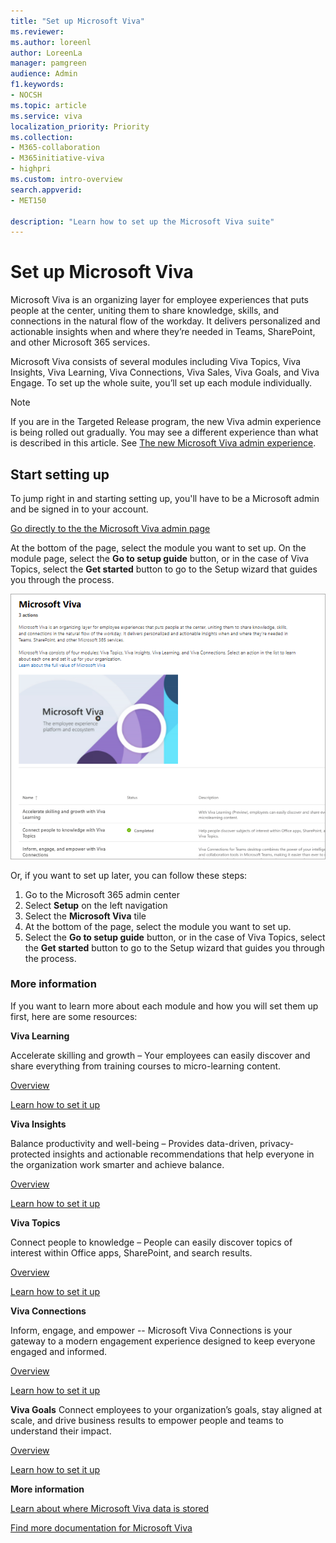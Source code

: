 ```yaml
---
title: "Set up Microsoft Viva"
ms.reviewer: 
ms.author: loreenl
author: LoreenLa
manager: pamgreen
audience: Admin
f1.keywords:
- NOCSH
ms.topic: article
ms.service: viva
localization_priority: Priority
ms.collection:  
- M365-collaboration
- M365initiative-viva
- highpri
ms.custom: intro-overview
search.appverid:
- MET150

description: "Learn how to set up the Microsoft Viva suite"
---
```

# Set up Microsoft Viva

Microsoft Viva is an organizing layer for employee experiences that puts people at the center, uniting them to share knowledge, skills, and connections in the natural flow of the workday. It delivers personalized and actionable insights when and where they’re needed in Teams, SharePoint, and other Microsoft 365 services.

Microsoft Viva consists of several modules including Viva Topics, Viva Insights, Viva Learning, Viva Connections, Viva Sales, Viva Goals, and Viva Engage. To set up the whole suite, you’ll set up each module individually.

> [!NOTE]
> If you are in the Targeted Release program, the new Viva admin experience is being rolled out gradually. You may see a different experience than what is described in this article. See [The new Microsoft Viva admin experience](/Viva/new-microsoft-viva-admin-experience).

## Start setting up

To jump right in and starting setting up, you'll have to be a Microsoft admin and be signed in to your account.

[Go directly to the the Microsoft Viva admin page](https://admin.microsoft.com/Adminportal/Home?source=applauncher#/featureexplorer/collections/VivaExperiences)

At the bottom of the page, select the module you want to set up.
On the module page, select the **Go to setup guide** button, or in the case of Viva Topics, select the **Get started** button to go to the Setup wizard that guides you through the process.

![Viva admin page](media/viva-setup-page.png)

Or, if you want to set up later, you can follow these steps:

1. Go to the Microsoft 365 admin center
2. Select **Setup** on the left navigation
3. Select the **Microsoft Viva** tile
4. At the bottom of the page, select the module you want to set up.
5. Select the **Go to setup guide** button, or in the case of Viva Topics, select the **Get started** button to go to the Setup wizard that guides you through the process.

### More information

If you want to learn more about each module and how you will set them up first, here are some resources:

**Viva Learning**

Accelerate skilling and growth – Your employees can easily discover and share everything from training courses to micro-learning content.

[Overview](/microsoft-365/learning)

[Learn how to set it up](/microsoft-365/learning/set-up-teams-admin-center)

**Viva Insights**

Balance productivity and well-being – Provides data-driven, privacy-protected insights and actionable recommendations that help everyone in the organization work smarter and achieve balance.

[Overview](/viva/insights/introduction)

[Learn how to set it up](/viva/insights/advanced/setup-maint/setup-overview)

**Viva Topics**

Connect people to knowledge – People can easily discover topics of interest within Office apps, SharePoint, and search results.

[Overview](/microsoft-365/knowledge/)

[Learn how to set it up](/microsoft-365/knowledge/set-up-topic-experiences)

**Viva Connections**

Inform, engage, and empower -- Microsoft Viva Connections is your gateway to a modern engagement experience designed to keep everyone engaged and informed.

[Overview](/sharepoint/viva-connections-overview)

[Learn how to set it up](/sharepoint/guide-to-setting-up-viva-connections)

**Viva Goals**
Connect employees to your organization’s goals, stay aligned at scale, and drive business results to empower people and teams to understand their impact.

[Overview](/viva/goals/intro-to-ms-viva-goals)

[Learn how to set it up](/viva/goals/log-in-create-and-join-organizations)

**More information**

[Learn about where Microsoft Viva data is stored](/microsoft-365/enterprise/o365-data-locations#what-are-the-considerations-for-microsoft-viva-data-locations)

[Find more documentation for Microsoft Viva](/microsoft-365/viva)
